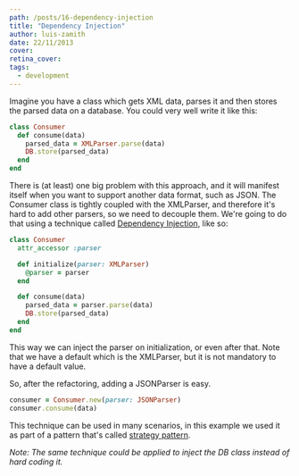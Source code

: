 ```yaml
---
path: /posts/16-dependency-injection
title: "Dependency Injection"
author: luis-zamith
date: 22/11/2013
cover: 
retina_cover: 
tags:
  - development
---
```


Imagine you have a class which gets XML data, parses it and then stores the
parsed data on a database. You could very well write it like this:

```ruby
class Consumer
  def consume(data)
    parsed_data = XMLParser.parse(data)
    DB.store(parsed_data)
  end
end
```

There is (at least) one big problem with this approach, and it will manifest
itself when you want to support another data format, such as JSON. The Consumer
class is tightly coupled with the XMLParser, and therefore it's hard to add
other parsers, so we need to decouple them. We're
going to do that using a technique called [Dependency Injection](https://en.wikipedia.org/wiki/Dependency_injection), like so:

```ruby
class Consumer
  attr_accessor :parser

  def initialize(parser: XMLParser)
    @parser = parser
  end

  def consume(data)
    parsed_data = parser.parse(data)
    DB.store(parsed_data)
  end
end
```

This way we can inject the parser on initialization, or even after that. Note
that we have a default which is the XMLParser, but it is not mandatory to have a
default value.

So, after the refactoring, adding a JSONParser is easy.

```ruby
consumer = Consumer.new(parser: JSONParser)
consumer.consume(data)
```

This technique can be used in many scenarios, in this example we used it as part
of a pattern that's called [strategy pattern](https://en.wikipedia.org/wiki/Strategy_pattern).

*Note: The same technique could be applied to inject the DB class instead of hard coding it.*

